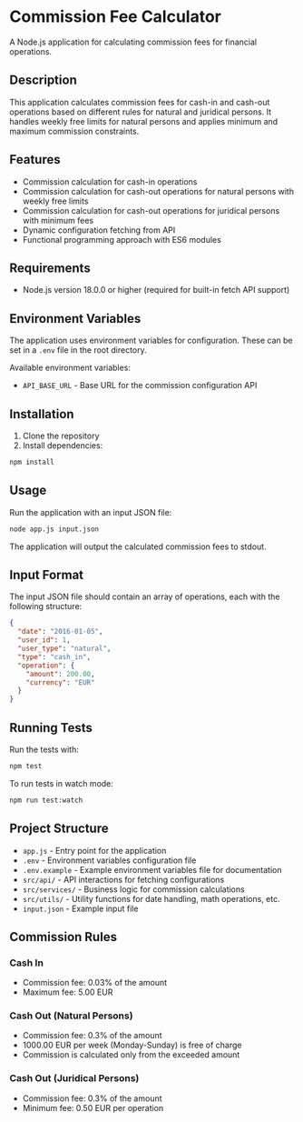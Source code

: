 # Commission Fee Calculator

A Node.js application for calculating commission fees for financial operations.

## Description

This application calculates commission fees for cash-in and cash-out operations based on different rules for natural and juridical persons. It handles weekly free limits for natural persons and applies minimum and maximum commission constraints.

## Features

- Commission calculation for cash-in operations
- Commission calculation for cash-out operations for natural persons with weekly free limits
- Commission calculation for cash-out operations for juridical persons with minimum fees
- Dynamic configuration fetching from API
- Functional programming approach with ES6 modules

## Requirements

- Node.js version 18.0.0 or higher (required for built-in fetch API support)

## Environment Variables

The application uses environment variables for configuration. These can be set in a `.env` file in the root directory.

Available environment variables:
- `API_BASE_URL` - Base URL for the commission configuration API

## Installation

1. Clone the repository
2. Install dependencies:

```bash
npm install
```

## Usage

Run the application with an input JSON file:

```bash
node app.js input.json
```

The application will output the calculated commission fees to stdout.

## Input Format

The input JSON file should contain an array of operations, each with the following structure:

```json
{
  "date": "2016-01-05",
  "user_id": 1,
  "user_type": "natural",
  "type": "cash_in",
  "operation": {
    "amount": 200.00,
    "currency": "EUR"
  }
}
```

## Running Tests

Run the tests with:

```bash
npm test
```

To run tests in watch mode:

```bash
npm run test:watch
```

## Project Structure

- `app.js` - Entry point for the application
- `.env` - Environment variables configuration file
- `.env.example` - Example environment variables file for documentation
- `src/api/` - API interactions for fetching configurations
- `src/services/` - Business logic for commission calculations
- `src/utils/` - Utility functions for date handling, math operations, etc.
- `input.json` - Example input file

## Commission Rules

### Cash In
- Commission fee: 0.03% of the amount
- Maximum fee: 5.00 EUR

### Cash Out (Natural Persons)
- Commission fee: 0.3% of the amount
- 1000.00 EUR per week (Monday-Sunday) is free of charge
- Commission is calculated only from the exceeded amount

### Cash Out (Juridical Persons)
- Commission fee: 0.3% of the amount
- Minimum fee: 0.50 EUR per operation
